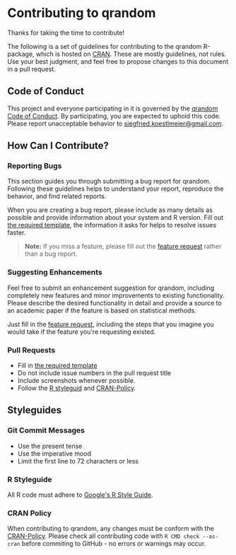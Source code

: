 # Contributing to qrandom

Thanks for taking the time to contribute!

The following is a set of guidelines for contributing to the qrandom R-package, which is hosted on [CRAN](https://cran.r-project.org/package=qrandom). These are mostly guidelines, not rules. Use your best judgment, and feel free to propose changes to this document in a pull request.

## Code of Conduct

This project and everyone participating in it is governed by the [qrandom Code of Conduct](CODE_OF_CONDUCT.md). By participating, you are expected to uphold this code. Please report unacceptable behavior to [siegfried.koestlmeier@gmail.com](mailto:siegfried.koestlmeier@gmail.com).

## How Can I Contribute?

### Reporting Bugs

This section guides you through submitting a bug report for qrandom. Following these guidelines helps to understand your report, reproduce the behavior, and find related reports.

When you are creating a bug report, please include as many details as possible and provide information about your system and R version. Fill out [the required template](/.github/ISSUE_TEMPLATE/bug_report.md), the information it asks for helps to resolve issues faster.

> **Note:** If you miss a feature, please fill out the [feature request](/.github/ISSUE_TEMPLATE/feature_request.md) rather than a bug report.

### Suggesting Enhancements

Feel free to submit an enhancement suggestion for qrandom, including completely new features and minor improvements to existing functionality. Please describe the desired functionality in detail and provide a source to an academic paper if the feature is based on statistical methods.

Just fill in the [feature request](/.github/ISSUE_TEMPLATE/feature_request.md), including the steps that you imagine you would take if the feature you're requesting existed.


### Pull Requests

* Fill in [the required template](PULL_REQUEST_TEMPLATE.md)
* Do not include issue numbers in the pull request title
* Include screenshots whenever possible.
* Follow the [R styleguid](#R-styleguide) and [CRAN-Policy](#cran-policy).

## Styleguides

### Git Commit Messages

* Use the present tense
* Use the imperative mood
* Limit the first line to 72 characters or less

### R Styleguide

All R code must adhere to [Google's R Style Guide](https://google.github.io/styleguide/Rguide.xml#semicolons).

### CRAN Policy

When contributing to qrandom, any changes must be conform with the [CRAN-Policy](https://cran.r-project.org/web/packages/policies.html). Please check all contributing code with `R CMD check --as-cran` before commiting to GitHub - no errors or warnings may occur.

